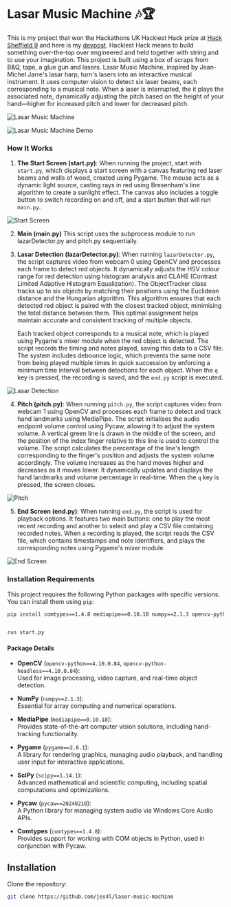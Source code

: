 # Lasar Music Machine 🎶🏆

This is my project that won the Hackathons UK Hackiest Hack prize at [Hack Sheffield 9](https://hacksheffield.uk/) and here is my [devpost](https://devpost.com/software/laser-music-machine). Hackiest Hack means to build something over-the-top over engineered and held together with string and to use your imagination. This project is built using a box of scraps from B&Q, tape, a glue gun and lasers. Lasar Music Machine, inspired by Jean-Michel Jarre's lasar harp, turn's lasers into an interactive musical instrument. It uses computer vision to detect six laser beams, each corresponding to a musical note. When a laser is interrupted, the it plays the associated note, dynamically adjusting the pitch based on the height of your hand—higher for increased pitch and lower for decreased pitch. 

![Lasar Music Machine](./assets/1.jpg)

![Lasar Music Machine Demo](./assets/demo.gif)

### How It Works

1. **The Start Screen (start.py)**: 
   When running the project, start with `start.py`, which displays a start screen with a canvas featuring red laser beams and walls of wood, created using Pygame. The mouse acts as a dynamic light source, casting rays in red using Bresenham's line algorithm to create a sunlight effect. The canvas also includes a toggle button to switch recording on and off, and a start button that will run `main.py`.

![Start Screen](./assets/2.png)

2. **Main (main.py)**
    This script uses the subprocess module to run lazarDetector.py and pitch.py sequentially.
   
3. **Lasar Detection (lazarDetector.py)**:
    When running `lazarDetector.py`, the script captures video from webcam 0 using OpenCV and processes each frame to detect red objects. It dynamically adjusts the HSV colour range for red detection using histogram analysis and CLAHE (Contrast Limited Adaptive Histogram Equalization). The ObjectTracker class tracks up to six objects by matching their positions using the Euclidean distance and the Hungarian algorithm. This algorithm ensures that each detected red object is paired with the closest tracked object, minimising the total distance between them. This optimal assignment helps maintain accurate and consistent tracking of multiple objects.

    Each tracked object corresponds to a musical note, which is played using Pygame's mixer module when the red object is detected. The script records the timing and notes played, saving this data to a CSV file. The system includes debounce logic, which prevents the same note from being played multiple times in quick succession by enforcing a minimum time interval between detections for each object. When the `q` key is pressed, the recording is saved, and the `end.py` script is executed.
   
![Lasar Detection](./assets/3.png)
   
4. **Pitch (pitch.py)**:
    When running `pitch.py`, the script captures video from webcam 1 using OpenCV and processes each frame to detect and track hand landmarks using MediaPipe. The script initialises the audio endpoint volume control using Pycaw, allowing it to adjust the system volume. A vertical green line is drawn in the middle of the screen, and the position of the index finger relative to this line is used to control the volume. The script calculates the percentage of the line's length corresponding to the finger's position and adjusts the system volume accordingly. The volume increases as the hand moves higher and decreases as it moves lower. It dynamically updates and displays the hand landmarks and volume percentage in real-time. When the `q` key is pressed, the screen closes.

![Pitch](./assets/4.png)

5. **End Screen (end.py)**:
    When running `end.py`, the script is used for playback options. It features two main buttons: one to play the most recent recording and another to select and play a CSV file containing recorded notes. When a recording is played, the script reads the CSV file, which contains timestamps and note identifiers, and plays the corresponding notes using Pygame's mixer module.

![End Screen](./assets/5.png)



### Installation Requirements

This project requires the following Python packages with specific versions. You can install them using `pip`:

```bash
pip install comtypes==1.4.8 mediapipe==0.10.18 numpy==2.1.3 opencv-python==4.10.0.84 opencv-python-headless==4.10.0.84 pycaw==20240210 pygame==2.6.1 scipy==1.14.1


run start.py
```

#### Package Details

- **OpenCV** (`opencv-python==4.10.0.84`, `opencv-python-headless==4.10.0.84`):  
  Used for image processing, video capture, and real-time object detection.

- **NumPy** (`numpy==2.1.3`):  
  Essential for array computing and numerical operations.

- **MediaPipe** (`mediapipe==0.10.18`):  
  Provides state-of-the-art computer vision solutions, including hand-tracking functionality.

- **Pygame** (`pygame==2.6.1`):  
  A library for rendering graphics, managing audio playback, and handling user input for interactive applications.

- **SciPy** (`scipy==1.14.1`):  
  Advanced mathematical and scientific computing, including spatial computations and optimizations.

- **Pycaw** (`pycaw==20240210`):  
  A Python library for managing system audio via Windows Core Audio APIs.

- **Comtypes** (`comtypes==1.4.8`):  
  Provides support for working with COM objects in Python, used in conjunction with Pycaw.

## Installation

Clone the repository:
   ```bash
   git clone https://github.com/jes4l/laser-music-machine
   ```















